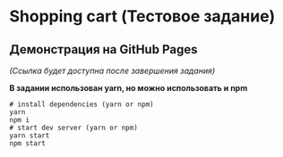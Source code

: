 # Shopping cart (Тестовое задание)

## Демонстрация на GitHub Pages

*(Ссылка будет доступна после завершения задания)*

**В задании использован yarn, но можно использовать и npm**

```shell
# install dependencies (yarn or npm)
yarn
npm i
# start dev server (yarn or npm)
yarn start
npm start
```
